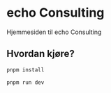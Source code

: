# echo Consulting

Hjemmesiden til echo Consulting

## Hvordan kjøre?

```bash
pnpm install
```

```bash
pnpm run dev
```
